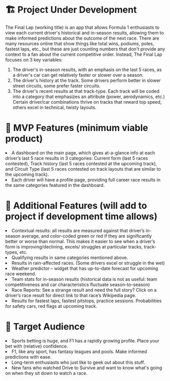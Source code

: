 # 🏗️ Project Under Development 

The Final Lap (working title) is an app that allows Formula 1 enthusiasts to view each current driver's historical and in-season results, allowing them to make informed predictions about the outcome of the next race. There are many resources online that show things like total wins, podiums, poles, fastest laps, etc., but these are just counting numbers that don't provide any context to a fan about the current competitive order. Instead, The Final Lap focuses on 3 key variables: 
1.	The driver's in-season results, with an emphasis on the last 5 races, as a driver's car can get relatively faster or slower over a season.
2.	The driver's history at the track. Some drivers perform better in slower street circuits, some prefer faster circuits.
3.	The driver's recent results at that track-type. Each track will be coded into a category that emphasizes an attribute (power, aerodynamics, etc.) Certain driver/car combinations thrive on tracks that reward top speed, others excel in technical, twisty layouts.
   
# 🏁 MVP Features (minimum viable product)
<li>A dashboard on the main page, which gives at-a-glance info at each driver’s last 5 race results in 3 categories: Current form (last 5 races contested), Track history (last 5 races contested at the upcoming track), and Circuit Type (last 5 races contested on track layouts that are similar to the upcoming track).</li>
<li>Each driver will have a profile page, providing full career race results in the same categories featured in the dashboard.</li>


# 🏁 Additional Features (will add to project if development time allows)
<li>Contextual results: all results are measured against that driver’s in-season average, and color-coded green or red if they are significantly better or worse than normal. This makes it easier to see when a driver’s form is improving/declining, excels/ struggles at particular tracks, track-types, etc.</li>
<li>Qualifying results in same categories mentioned above.</li>
<li>Results in rain-affected races. (Some drivers excel or struggle in the wet)</li>
<li>Weather predictor – widget that has up-to-date forecast for upcoming race weekend.</li>
<li>Team stats for in-season results (historical data is not as useful: team competitiveness and car characteristics fluctuate season-to-season)</li>
<li>Race Reports: See a strange result and need the full story? Click on a driver’s race result for direct link to that race’s Wikipedia page.</li>
<li>Results for fastest laps, fastest pitstops, practice sessions. Probabilities for safety cars, red flags at upcoming track.</li>

# 🏁 Target Audience
<li>Sports betting is huge, and F1 has a rapidly growing profile. Place your bet with (relative) confidence.</li>
<li>F1, like any sport, has fantasy leagues and pools. Make informed predictions with ease.</li>
<li>Long-term enthusiasts who just like to geek out about this stuff.</li>
<li>New fans who watched Drive to Survive and want to know what's going on when they sit down to watch a race.</li> 
